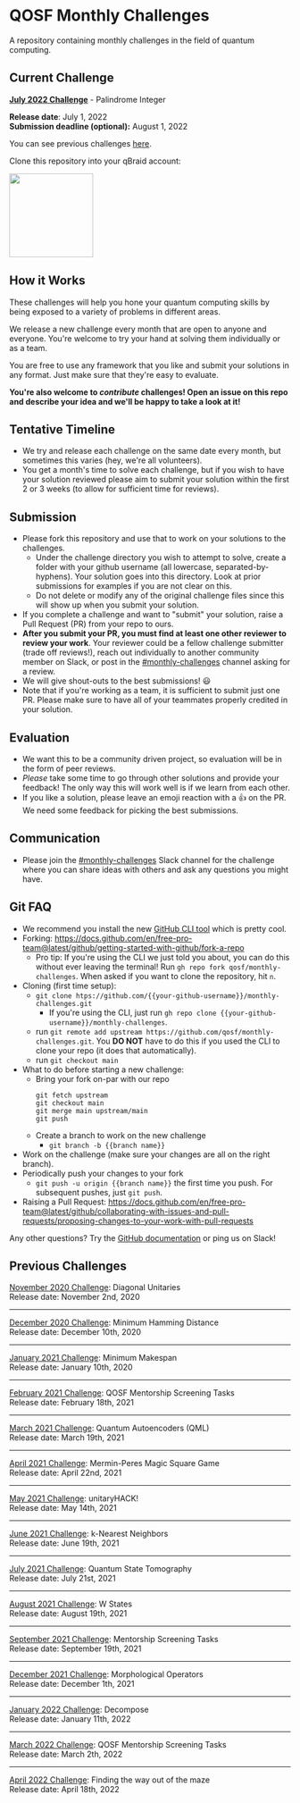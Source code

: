 # QOSF Monthly Challenges

A repository containing monthly challenges in the field of quantum computing.

## Current Challenge

**[July 2022 Challenge](challenge-2022.07-jul/challenge-2022.07-jul.ipynb)** - Palindrome Integer

**Release date**: July 1, 2022  
**Submission deadline (optional):** August 1, 2022 

You can see previous challenges [here](#previous-challenges).

Clone this repository into your qBraid account: 

[<img src="https://qbraid-static.s3.amazonaws.com/logos/Launch_on_qBraid_white.png" width="150">](https://account.qbraid.com?gitHubUrl=https://github.com/qosf/monthly-challenges.git)

## How it Works

These challenges will help you hone your quantum computing skills by being exposed to a variety of problems in different areas.

We release a new challenge every month that are open to anyone and everyone. You're welcome to try your hand at solving them individually or as a team.   

You are free to use any framework that you like and submit your solutions in any format. Just make sure that they're easy to evaluate.

**You're also welcome to *contribute* challenges! Open an issue on this repo and describe your idea and we'll be happy to take a look at it!** 

## Tentative Timeline

- We try and release each challenge on the same date every month, but sometimes this varies (hey, we're all volunteers).
- You get a month's time to solve each challenge, but if you wish to have your solution reviewed please aim to submit your solution within the first 2 or 3 weeks (to allow for sufficient time for reviews).

## Submission

- Please fork this repository and use that to work on your solutions to the challenges. 
	- Under the challenge directory you wish to attempt to solve, create a folder with your github username (all lowercase, separated-by-hyphens). Your solution goes into this directory. Look at prior submissions for examples if you are not clear on this.
	- Do not delete or modify any of the original challenge files since this will show up when you submit your solution.
- If you complete a challenge and want to "submit" your solution, raise a Pull Request (PR) from your repo to ours. 
- **After you submit your PR, you must find at least one other reviewer to review your work**. Your reviewer could be a fellow challenge submitter (trade off reviews!), reach out individually to another community member on Slack, or post in the [#monthly-challenges](https://qosf.slack.com/archives/C01D2GB1DMM) channel asking for a review.
- We will give shout-outs to the best submissions! 😃
- Note that if you're working as a team, it is sufficient to submit just one PR. Please make sure to have all of your teammates properly credited in your solution.

## Evaluation

- We want this to be a community driven project, so evaluation will be in the form of peer reviews.
- *Please* take some time to go through other solutions and provide your feedback! The only way this will work well is if we learn from each other. 
- If you like a solution, please leave an emoji reaction with a 👍 on the PR. We need some feedback for picking the best submissions.

## Communication

- Please join the [#monthly-challenges](https://qosf.slack.com/archives/C01D2GB1DMM) Slack channel for the challenge where you can share ideas with others and ask any questions you might have.

## Git FAQ

- We recommend you install the new [GitHub CLI tool](https://cli.github.com/) which is pretty cool. 
- Forking: https://docs.github.com/en/free-pro-team@latest/github/getting-started-with-github/fork-a-repo
	- Pro tip: If you're using the CLI we just told you about, you can do this without ever leaving the terminal! Run `gh repo fork qosf/monthly-challenges`. When asked if you want to clone the repository, hit `n`.
- Cloning (first time setup):  
  - ```git clone htps://github.com/{{your-github-username}}/monthly-challenges.git```
    - If you're using the CLI, just run  ```gh repo clone {{your-github-username}}/monthly-challenges```.
  - run `git remote add upstream https://github.com/qosf/monthly-challenges.git`. You **DO NOT** have to do this if you used the CLI to clone your repo (it does that automatically).
  - run ```git checkout main```
-  What to do before starting a new challenge:
   - Bring your fork on-par with our repo
		```
		git fetch upstream
		git checkout main
		git merge main upstream/main
		git push
		```
   - Create a branch to work on the new challenge
      - `git branch -b {{branch name}}`
- Work on the challenge (make sure your changes are all on the right branch).
- Periodically push your changes to your fork
   - `git push -u origin {{branch name}}` the first time you push. For subsequent pushes, just `git push`.
- Raising a Pull Request: https://docs.github.com/en/free-pro-team@latest/github/collaborating-with-issues-and-pull-requests/proposing-changes-to-your-work-with-pull-requests
  

Any other questions? Try the [GitHub documentation](https://docs.github.com/en) or ping us on Slack!

## Previous Challenges

<!-- use two spaces after each line to have line breaks -->  
[November 2020 Challenge](challenge-2020.11-nov/challenge-2020.11-nov.pdf): Diagonal Unitaries  
Release date: November 2nd, 2020  

---

[December 2020 Challenge](challenge-2020.12-dec/challenge-2020.12-dec.ipynb): Minimum Hamming Distance  
Release date: December 10th, 2020   

---

[January 2021 Challenge](challenge-2021.01-jan/challenge-2021.01-jan.ipynb): Minimum Makespan    
Release date: January 10th, 2020  

---

[February 2021 Challenge](challenge-2021.02-feb/challenge-2021.02-feb.ipynb): QOSF Mentorship Screening Tasks  
Release date: February 18th, 2021  

---

[March 2021 Challenge](challenge-2021.03-mar/challenge-2021.03-mar.ipynb): Quantum Autoencoders (QML)  
Release date: March 19th, 2021  

---

[April 2021 Challenge](challenge-2021.04-apr/challenge-2021.04-apr.ipynb): Mermin-Peres Magic Square Game  
Release date: April 22nd, 2021  

---

[May 2021 Challenge](challenge-2021.05-may/challenge-2021.05-may.ipynb): unitaryHACK!  
Release date: May 14th, 2021  

---

[June 2021 Challenge](challenge-2021.06-jun/challenge-2021.06-jun.ipynb): k-Nearest Neighbors  
Release date: June 19th, 2021  

---

[July 2021 Challenge](challenge-2021.07-jul/challenge-2021.07-jul.ipynb): Quantum State Tomography  
Release date: July 21st, 2021  

---

[August 2021 Challenge](challenge-2021.08-aug/challenge-2021.08-aug.ipynb): W States  
Release date: August 19th, 2021  

---

[September 2021 Challenge](challenge-2021.09-sep/challenge-2021.09-sep.ipynb): Mentorship Screening Tasks  
Release date: September 19th, 2021  

---

[December 2021 Challenge](challenge-2021.12-dec/challenge-2021.12-dec.ipynb): Morphological Operators  
Release date: December 1th, 2021  

---

[January 2022 Challenge](challenge-2022.01-jan/challenge-2022.01-jan.ipynb): Decompose  
Release date: January 11th, 2022  

---

[March 2022 Challenge](challenge-2022.03-mar/challenge-2022.03-mar.ipynb): QOSF Mentorship Screening Tasks  
Release date: March 2th, 2022    

---

[April 2022 Challenge](challenge-2022.04-apr/challenge-2022.04-apr.ipynb): Finding the way out of the maze  
Release date: April 18th, 2022  
